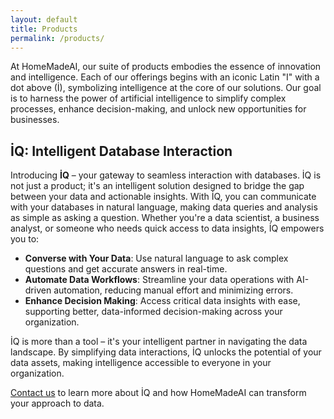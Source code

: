 ```yaml
---
layout: default
title: Products
permalink: /products/
---
```


At HomeMadeAI, our suite of products embodies the essence of innovation and intelligence. Each of our offerings begins with an iconic Latin "I" with a dot above (İ), symbolizing intelligence at the core of our solutions. Our goal is to harness the power of artificial intelligence to simplify complex processes, enhance decision-making, and unlock new opportunities for businesses.

## İQ: Intelligent Database Interaction

Introducing **İQ** – your gateway to seamless interaction with databases. İQ is not just a product; it's an intelligent solution designed to bridge the gap between your data and actionable insights. With İQ, you can communicate with your databases in natural language, making data queries and analysis as simple as asking a question. Whether you're a data scientist, a business analyst, or someone who needs quick access to data insights, İQ empowers you to:

- **Converse with Your Data**: Use natural language to ask complex questions and get accurate answers in real-time.
- **Automate Data Workflows**: Streamline your data operations with AI-driven automation, reducing manual effort and minimizing errors.
- **Enhance Decision Making**: Access critical data insights with ease, supporting better, data-informed decision-making across your organization.

İQ is more than a tool – it's your intelligent partner in navigating the data landscape. By simplifying data interactions, İQ unlocks the potential of your data assets, making intelligence accessible to everyone in your organization.

[Contact us](/contact/) to learn more about İQ and how HomeMadeAI can transform your approach to data.

